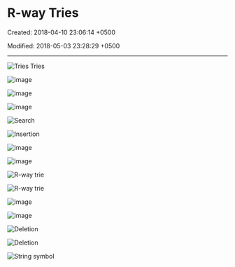 # R-way Tries

Created: 2018-04-10 23:06:14 +0500

Modified: 2018-05-03 23:28:29 +0500

---

![Tries Tries](media/R-way-Tries-image1.png)

![image](media/R-way-Tries-image2.png)

![image](media/R-way-Tries-image3.png)

![image](media/R-way-Tries-image4.png)

![Search](media/R-way-Tries-image5.png)

![Insertion](media/R-way-Tries-image6.png)

![image](media/R-way-Tries-image7.png)

![image](media/R-way-Tries-image8.png)

![R-way trie](media/R-way-Tries-image9.png)

![R-way trie](media/R-way-Tries-image10.png)

![image](media/R-way-Tries-image11.png)

![image](media/R-way-Tries-image12.png)

![Deletion](media/R-way-Tries-image13.png)

![Deletion](media/R-way-Tries-image14.png)

![String symbol](media/R-way-Tries-image15.png)
